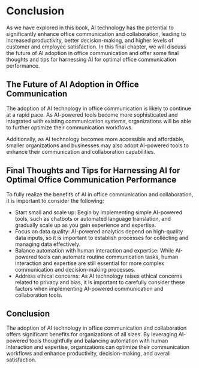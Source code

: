 # Conclusion

As we have explored in this book, AI technology has the potential to significantly enhance office communication and collaboration, leading to increased productivity, better decision-making, and higher levels of customer and employee satisfaction. In this final chapter, we will discuss the future of AI adoption in office communication and offer some final thoughts and tips for harnessing AI for optimal office communication performance.

The Future of AI Adoption in Office Communication
-------------------------------------------------

The adoption of AI technology in office communication is likely to continue at a rapid pace. As AI-powered tools become more sophisticated and integrated with existing communication systems, organizations will be able to further optimize their communication workflows.

Additionally, as AI technology becomes more accessible and affordable, smaller organizations and businesses may also adopt AI-powered tools to enhance their communication and collaboration capabilities.

Final Thoughts and Tips for Harnessing AI for Optimal Office Communication Performance
--------------------------------------------------------------------------------------

To fully realize the benefits of AI in office communication and collaboration, it is important to consider the following:

* Start small and scale up: Begin by implementing simple AI-powered tools, such as chatbots or automated language translation, and gradually scale up as you gain experience and expertise.
* Focus on data quality: AI-powered analytics depend on high-quality data inputs, so it is important to establish processes for collecting and managing data effectively.
* Balance automation with human interaction and expertise: While AI-powered tools can automate routine communication tasks, human interaction and expertise are still essential for more complex communication and decision-making processes.
* Address ethical concerns: As AI technology raises ethical concerns related to privacy and bias, it is important to carefully consider these factors when implementing AI-powered communication and collaboration tools.

Conclusion
----------

The adoption of AI technology in office communication and collaboration offers significant benefits for organizations of all sizes. By leveraging AI-powered tools thoughtfully and balancing automation with human interaction and expertise, organizations can optimize their communication workflows and enhance productivity, decision-making, and overall satisfaction.